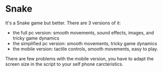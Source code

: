 # Snake
It's a Snake game but better.
There are 3 versions of it:

- the full pc version: smooth movements, sound effects, images, and tricky game dynamics
- the simplified pc version: smooth movements, tricky game dynamics
- the mobile version: tactile controls, smooth movements, easy to play.

There are few problems with the mobile version, you have to adapt the screen size in the script to your self phone carcteristics.
